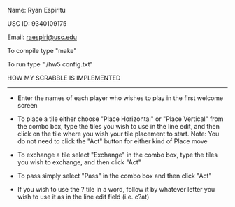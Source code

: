 Name: Ryan Espiritu

USC ID: 9340109175

Email: raespiri@usc.edu

To compile type "make"

To run type "./hw5 config.txt"

HOW MY SCRABBLE IS IMPLEMENTED
_______________________________________

- Enter the names of each player who wishes to play in the first welcome
screen

- To place a tile either choose "Place Horizontal" or "Place Vertical"
from the combo box, type the tiles you wish to use in the line edit, and 
then click on the tile where you wish your tile placement to start. 
Note: You do not need to click the "Act" button for either kind of Place
move

- To exchange a tile select "Exchange" in the combo box, type the tiles
you wish to exchange, and then click "Act"

- To pass simply select "Pass" in the combo box and then click "Act"

- If you wish to use the ? tile in a word, follow it by whatever letter
you wish to use it as in the line edit field (i.e. c?at)

